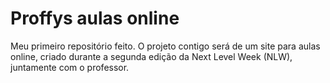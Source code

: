 # Proffys aulas online
 Meu primeiro repositório feito. O projeto contigo será de um site para aulas online, criado durante a segunda edição da Next Level Week (NLW), juntamente com o professor.
